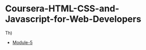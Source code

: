 # Coursera-HTML-CSS-and-Javascript-for-Web-Developers

Th)
* [Module-5](https://siddartha19.github.io/Coursera-HTML-CSS-and-JavaScript-for-Web-Developers/Assignments/module-5/index.html)
